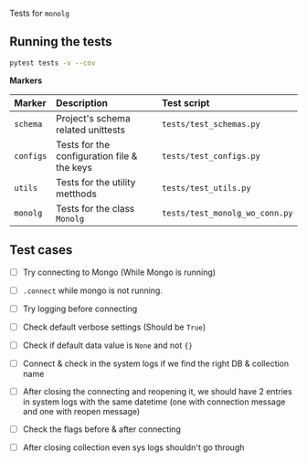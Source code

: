 Tests for `monolg`

## Running the tests

```bash
pytest tests -v --cov
```

__Markers__

|Marker|Description|Test script|
|:-----|:----------|:----------------------|
|`schema`|Project's schema related unittests|`tests/test_schemas.py`|
|`configs`|Tests for the configuration file & the keys|`tests/test_configs.py`|
|`utils`|Tests for the utility metthods|`tests/test_utils.py`|
|`monolg`|Tests for the class `Monolg`|`tests/test_monolg_wo_conn.py`|


## Test cases

- [ ] Try connecting to Mongo (While Mongo is running)
- [ ] `.connect` while mongo is not running.
- [ ] Try logging before connecting
- [ ] Check default verbose settings (Should be `True`)
- [ ] Check if default data value is `None` and not `{}`
- [ ] Connect & check in the system logs if we find the right DB & collection name
- [ ] After closing the connecting and reopening it, we should have 2 entries in system logs with the same datetime (one with connection message and one with reopen message)
- [ ] Check the flags before & after connecting
- [ ] After closing collection even sys logs shouldn't go through

